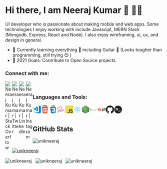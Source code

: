 # Hi there, I am Neeraj Kumar 👋 👨‍💻

UI developer who is passionate about making mobile and web apps. Some technologies I enjoy working with include Javascipt, MERN Stack (Mongodb, Express, React and Node). I also enjoy wireframing, ui, ux, and design in general. 

- 🌱 Currently learning everything 🤣 including Guitar 🎸 (Looks tougher than programming, still trying 😊 )
- 🥅 2021 Goals: Contribute to Open Source projects.

### Connect with me:

[<img align="left" alt="Neeraj Kumar | StackOverflow" width="22px" src="https://cdn.jsdelivr.net/npm/simple-icons@v3/icons/stackoverflow.svg" />][stackoverflow]
[<img align="left" alt="Neeraj Kumar | Twitter" width="22px" src="https://cdn.jsdelivr.net/npm/simple-icons@v3/icons/twitter.svg" />][twitter]
[<img align="left" alt="Neeraj Kumar | LinkedIn" width="22px" src="https://cdn.jsdelivr.net/npm/simple-icons@v3/icons/linkedin.svg" />][linkedin]
[<img align="left" alt="Neeraj Kumar | Instagram" width="22px" src="https://cdn.jsdelivr.net/npm/simple-icons@v3/icons/instagram.svg" />][instagram]

<br />

### Languages and Tools:

[<img align="left" alt="Visual Studio Code" width="26px" src="https://raw.githubusercontent.com/github/explore/80688e429a7d4ef2fca1e82350fe8e3517d3494d/topics/visual-studio-code/visual-studio-code.png" />][webdevplaylist]
[<img align="left" alt="HTML5" width="26px" src="https://raw.githubusercontent.com/github/explore/80688e429a7d4ef2fca1e82350fe8e3517d3494d/topics/html/html.png" />][webdevplaylist]
[<img align="left" alt="CSS3" width="26px" src="https://raw.githubusercontent.com/github/explore/80688e429a7d4ef2fca1e82350fe8e3517d3494d/topics/css/css.png" />][cssplaylist]
[<img align="left" alt="Sass" width="26px" src="https://raw.githubusercontent.com/github/explore/80688e429a7d4ef2fca1e82350fe8e3517d3494d/topics/sass/sass.png" />][cssplaylist]
[<img align="left" alt="JavaScript" width="26px" src="https://raw.githubusercontent.com/github/explore/80688e429a7d4ef2fca1e82350fe8e3517d3494d/topics/javascript/javascript.png" />][jsplaylist]
[<img align="left" alt="React" width="26px" src="https://raw.githubusercontent.com/github/explore/80688e429a7d4ef2fca1e82350fe8e3517d3494d/topics/react/react.png" />][reactplaylist]
[<img align="left" alt="Node.js" width="26px" src="https://raw.githubusercontent.com/github/explore/80688e429a7d4ef2fca1e82350fe8e3517d3494d/topics/nodejs/nodejs.png" />][webdevplaylist]
[<img align="left" alt="MongoDB" width="26px" src="https://raw.githubusercontent.com/github/explore/80688e429a7d4ef2fca1e82350fe8e3517d3494d/topics/mongodb/mongodb.png" />][webdevplaylist]
[<img align="left" alt="Git" width="26px" src="https://raw.githubusercontent.com/github/explore/80688e429a7d4ef2fca1e82350fe8e3517d3494d/topics/git/git.png" />][webdevplaylist]
[<img align="left" alt="GitHub" width="26px" src="https://raw.githubusercontent.com/github/explore/78df643247d429f6cc873026c0622819ad797942/topics/github/github.png" />][webdevplaylist]
[<img align="left" alt="Terminal" width="26px" src="https://raw.githubusercontent.com/github/explore/80688e429a7d4ef2fca1e82350fe8e3517d3494d/topics/terminal/terminal.png" />][webdevplaylist]

<br />
<br />


## GitHub Stats

<p><img src="https://komarev.com/ghpvc/?username=unikneeraj&label=Profile%20views&color=0e75b6&style=flat" alt="unikneeraj" /></p>

<p align="left"> <a href="https://github.com/ryo-ma/github-profile-trophy"><img src="https://github-profile-trophy.vercel.app/?username=unikneeraj" alt="unikneeraj" /></a> </p>

<div width="100%" align="left" ><img align="center" width="32%" src="https://github-readme-stats.vercel.app/api/top-langs?username=unikneeraj&show_icons=true&locale=en&layout=compact" alt="unikneeraj" />&nbsp;&nbsp;&nbsp;<img width="32%"  align="center" src="https://github-readme-stats.vercel.app/api?username=unikneeraj&show_icons=true&locale=en" alt="unikneeraj" />&nbsp;&nbsp;&nbsp;<img align="center" src="https://github-readme-streak-stats.herokuapp.com/?user=unikneeraj&" width="32%" alt="unikneeraj" /></div>


[webdevplaylist]: https://codingvibes.medium.com/
[jsplaylist]: https://codingvibes.medium.com/
[cssplaylist]: https://codingvibes.medium.com/
[reactplaylist]: https://codingvibes.medium.com/

[stackoverflow]: https://stackoverflow.com/users/10129604/neeraj-kumar
[twitter]: https://twitter.com/unikneeraj
[instagram]: https://instagram.com/unikneeraj
[linkedin]: https://www.linkedin.com/in/neerajkumar21

